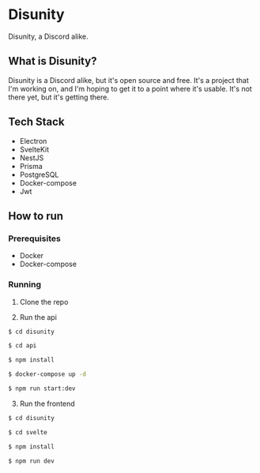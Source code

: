 # Disunity

Disunity, a Discord alike.

## What is Disunity?

Disunity is a Discord alike, but it's open source and free. It's a project that I'm working on, and I'm hoping to get it to a point where it's usable. It's not there yet, but it's getting there.

## Tech Stack

- Electron
- SvelteKit
- NestJS
- Prisma
- PostgreSQL
- Docker-compose
- Jwt

## How to run

### Prerequisites

- Docker
- Docker-compose

### Running

1. Clone the repo

2. Run the api

```bash
$ cd disunity

$ cd api

$ npm install

$ docker-compose up -d

$ npm run start:dev
```

3. Run the frontend

```bash
$ cd disunity

$ cd svelte

$ npm install

$ npm run dev
```
